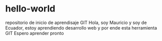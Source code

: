 # hello-world
repositorio de inicio de aprendisaje GIT
Hola, soy Mauricio y soy de Ecuador, estoy aprendiendo desarrollo web y por ende esta herramienta GIT
Espero aprender pronto
